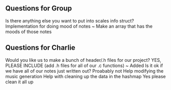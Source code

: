 ## Questions for Group
Is there anything else you want to put into scales info struct? 
Implementation for doing mood of notes
    ~ Make an array that has the moods of those notes


## Questions for Charlie
Would you like us to make a bunch of header/.h files for our project? 
    YES, PLEASE INCLUDE (add .h files for all of our .c functions) ~ Added 
Is it ok if we have all of our notes just written out? 
    Proabably not
Help modifying the music generation 
Help with cleaning up the data in the hashmap
    Yes please clean it all up
